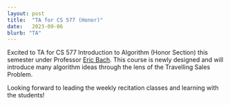 ```yaml
---
layout: post
title:  "TA for CS 577 (Honor)"
date:   2023-09-06
blurb: "TA"
---
```


Excited to TA for CS 577 Introduction to Algorithm (Honor Section) this semester under Professor [Eric Bach](https://pages.cs.wisc.edu/~bach/bach.html). This course is newly designed and will introduce many algorithm ideas through the lens of the Travelling Sales Problem. 

Looking forward to leading the weekly recitation classes and learning with the students!
